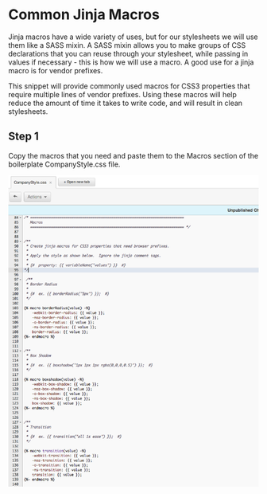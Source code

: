 Common Jinja Macros
================================================
Jinja macros have a wide variety of uses, but for our stylesheets we will use them like a SASS mixin. A SASS mixin allows you to make groups of CSS declarations that you can reuse through your stylesheet, while passing in values if necessary - this is how we will use a macro. A good use for a jinja macro is for vendor prefixes.

This snippet will provide commonly used macros for CSS3 properties that require multiple lines of vendor prefixes. Using these macros will help reduce the amount of time it takes to write code, and will result in clean stylesheets.

Step 1
------
Copy the macros that you need and paste them to the Macros section of the boilerplate CompanyStyle.css file.

![alt tag](jinja-macros.png) 